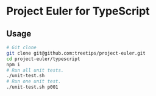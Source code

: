 # Project Euler for TypeScript

## Usage

```sh
# Git clone
git clone git@github.com:treetips/project-euler.git
cd project-euler/typescript
npm i
# Run all unit tests.
./unit-test.sh
# Run one unit test.
./unit-test.sh p001
```
